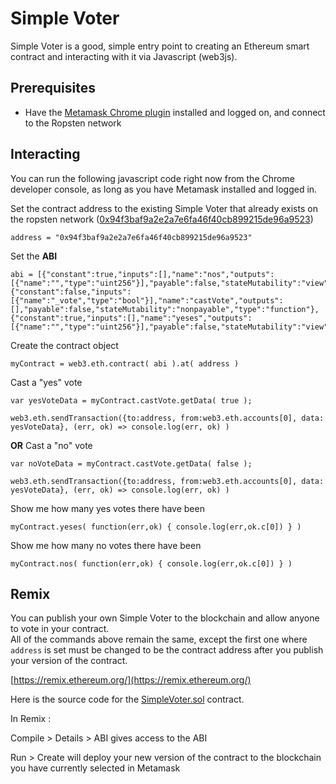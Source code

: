 # Simple Voter

Simple Voter is a good, simple entry point to creating an Ethereum smart contract and interacting with it via Javascript (web3js).


## Prerequisites

* Have the [Metamask Chrome plugin](https://chrome.google.com/webstore/detail/metamask/nkbihfbeogaeaoehlefnkodbefgpgknn?hl=en) installed and logged on, and connect to the Ropsten network



## Interacting

You can run the following javascript code right now from the Chrome developer console, as long as you have Metamask installed and logged in.


Set the contract address to the existing Simple Voter that already exists on the ropsten network ([0x94f3baf9a2e2a7e6fa46f40cb899215de96a9523](https://ropsten.etherscan.io/address/0x94f3baf9a2e2a7e6fa46f40cb899215de96a9523#code))

```
address = "0x94f3baf9a2e2a7e6fa46f40cb899215de96a9523"
```

Set the **ABI**

```
abi = [{"constant":true,"inputs":[],"name":"nos","outputs":[{"name":"","type":"uint256"}],"payable":false,"stateMutability":"view","type":"function"},{"constant":false,"inputs":[{"name":"_vote","type":"bool"}],"name":"castVote","outputs":[],"payable":false,"stateMutability":"nonpayable","type":"function"},{"constant":true,"inputs":[],"name":"yeses","outputs":[{"name":"","type":"uint256"}],"payable":false,"stateMutability":"view","type":"function"}]
```

Create the contract object

```
myContract = web3.eth.contract( abi ).at( address )
```

Cast a "yes" vote

```
var yesVoteData = myContract.castVote.getData( true );

web3.eth.sendTransaction({to:address, from:web3.eth.accounts[0], data: yesVoteData}, (err, ok) => console.log(err, ok) )
```

**OR** Cast a "no" vote

```
var noVoteData = myContract.castVote.getData( false );

web3.eth.sendTransaction({to:address, from:web3.eth.accounts[0], data: yesVoteData}, (err, ok) => console.log(err, ok) )
```

Show me how many yes votes there have been

```
myContract.yeses( function(err,ok) { console.log(err,ok.c[0]) } )
```

Show me how many no votes there have been

```
myContract.nos( function(err,ok) { console.log(err,ok.c[0]) } )
```



## Remix

You can publish your own Simple Voter to the blockchain and allow anyone to vote in your contract.   
All of the commands above remain the same, except the first one where `address` is set must be changed to be the contract address after you publish your version of the contract.

[https://remix.ethereum.org/](https://remix.ethereum.org/)

Here is the source code for the [SimpleVoter.sol](./SimpleVoter.sol) contract.

In Remix :

Compile > Details > ABI gives access to the ABI

Run > Create will deploy your new version of the contract to the blockchain you have currently selected in Metamask


